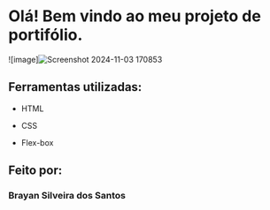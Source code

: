 # Olá! Bem vindo ao meu projeto de portifólio.

![image]![Screenshot 2024-11-03 170853](https://github.com/user-attachments/assets/bcf825c6-7a5f-40bd-a9f9-b40f7362f4a2)

## Ferramentas utilizadas:

* HTML

* CSS

* Flex-box

## Feito por:

### Brayan Silveira dos Santos
